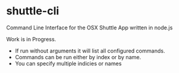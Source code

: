 # shuttle-cli
Command Line Interface for the OSX Shuttle App written in node.js

Work is in Progress.

- If run without arguments it will list all configured commands.
- Commands can be run either by index or by name.
- You can specify multiple indicies or names
